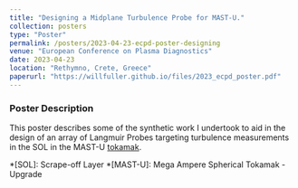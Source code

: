 ```yaml
---
title: "Designing a Midplane Turbulence Probe for MAST-U."
collection: posters
type: "Poster"
permalink: /posters/2023-04-23-ecpd-poster-designing
venue: "European Conference on Plasma Diagnostics"
date: 2023-04-23
location: "Rethymno, Crete, Greece"
paperurl: "https://willfuller.github.io/files/2023_ecpd_poster.pdf"
---
```


### Poster Description

This poster describes some of the synthetic work I undertook to aid in the design of an array of Langmuir Probes targeting turbulence measurements in the SOL in the MAST-U [tokamak](https://ccfe.ukaea.uk/programmes/mast-upgrade/).

*[SOL]: Scrape-off Layer
*[MAST-U]: Mega Ampere Spherical Tokamak - Upgrade
